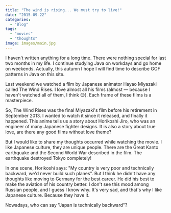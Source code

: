 ```yaml
---
title: "The wind is rising... We must try to live!"
date: "2015-09-22"
categories:
  - "Blog"
tags:
  - "movies"
  - "thoughts"
image: images/main.jpg
---
```


I haven't written anything for a long time. There were nothing special for last two months in my life. I continue studying Java on workdays and go home on weekends. Actually, this autumn I hope I will find time to describe GOF patterns in Java on this site.

Last weekend we watched a film by Japanese animator Hayao Miyazaki called The Wind Rises. I love almost all his films (almost — because I haven't watched all of them, I think 😌). Each frame of these films is a masterpiece.

So, The Wind Rises was the final Miyazaki's film before his retirement in September 2013. I wanted to watch it since it released, and finally it happened. This anime tells us a story about Horikoshi Jiro, who was an engineer of many Japanese fighter designs. It is also a story about true love, are there any good films without love theme?

But I would like to share my thoughts occurred while watching the movie. I like Japanese culture, they are unique people. There are the Great Kanto earthquake and the Second World War described in the film. The earthquake destroyed Tokyo completely!

In one scene, Horikoshi says: "My country is very poor and technically backward, we'd never build such planes". But I think he didn't have any thoughts like moving to Germany for the best career. He did his best to make the aviation of his country better. I don't see this mood among Russian people, and I guess I know why. It's very sad, and that's why I like Japanese culture. Because they have it.

Nowadays, who can say "Japan is technically backward"?
